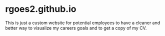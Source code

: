 # rgoes2.github.io

This is just a custom website for potential employees to have a cleaner and better way to visualize my careers goals and to get a copy of my CV.

